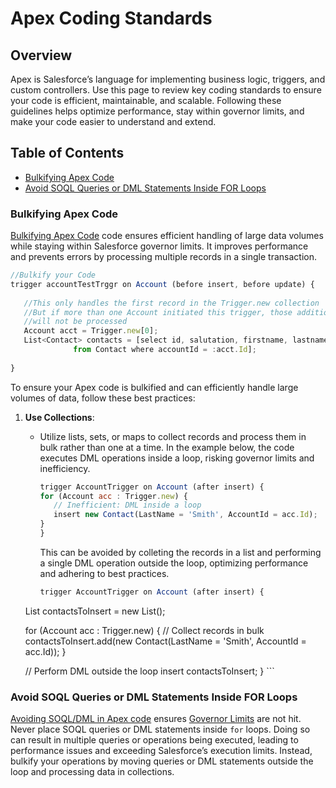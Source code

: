 
# Apex Coding Standards

## Overview
Apex is Salesforce’s language for implementing business logic, triggers, and custom controllers. Use this page to review key coding standards to ensure your code is efficient, maintainable, and scalable. Following these guidelines helps optimize performance, stay within governor limits, and make your code easier to understand and extend.

## Table of Contents
- [Bulkifying Apex Code](#bulkifying-apex-code)
- [Avoid SOQL Queries or DML Statements Inside FOR Loops](#avoid-soql-queries-or-dml-statements-inside-for-loops)


### Bulkifying Apex Code

[Bulkifying Apex Code](../Apex_Standards/Examples.js) code ensures efficient handling of large data volumes while staying within Salesforce governor limits. It improves performance and prevents errors by processing multiple records in a single transaction.

```javascript
//Bulkify your Code
trigger accountTestTrggr on Account (before insert, before update) {
 
   //This only handles the first record in the Trigger.new collection
   //But if more than one Account initiated this trigger, those additional records
   //will not be processed
   Account acct = Trigger.new[0];
   List<Contact> contacts = [select id, salutation, firstname, lastname, email
              from Contact where accountId = :acct.Id];
    
}

```

To ensure your Apex code is bulkified and can efficiently handle large volumes of data, follow these best practices:

1. **Use Collections**:
   - Utilize lists, sets, or maps to collect records and process them in bulk rather than one at a time.
     In the example below, the code executes DML operations inside a loop, risking governor limits and inefficiency.
     ```javascript
     trigger AccountTrigger on Account (after insert) {
     for (Account acc : Trigger.new) {
        // Inefficient: DML inside a loop
        insert new Contact(LastName = 'Smith', AccountId = acc.Id);
     }
     }
     ```
     This can be avoided by colleting the records in a list and performing a single DML operation outside the loop, optimizing performance and adhering to best practices.
     ```javascript
     trigger AccountTrigger on Account (after insert) {
    List<Contact> contactsToInsert = new List<Contact>();

    for (Account acc : Trigger.new) {
        // Collect records in bulk
        contactsToInsert.add(new Contact(LastName = 'Smith', AccountId = acc.Id));
    }

    // Perform DML outside the loop
    insert contactsToInsert;
} ```

### Avoid SOQL Queries or DML Statements Inside FOR Loops

[Avoiding SOQL/DML in Apex code](../Apex_Standards/Examples.js#L13) ensures [Governor Limits](https://developer.salesforce.com/docs/atlas.en-us.salesforce_app_limits_cheatsheet.meta/salesforce_app_limits_cheatsheet/salesforce_app_limits_platform_apexgov.htm) are not hit.
Never place SOQL queries or DML statements inside `for` loops. Doing so can result in multiple queries or operations being executed, leading to performance issues and exceeding Salesforce’s execution limits. Instead, bulkify your operations by moving queries or DML statements outside the loop and processing data in collections.
